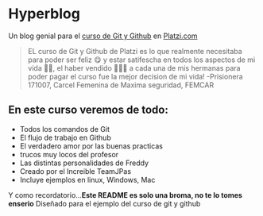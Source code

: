 # Hyperblog
Un blog genial para el [curso de Git y Github](https://platzi.com/clases/git-github/) en [Platzi.com](https://platzi.com/)

>EL curso de Git y Github de Platzi es lo que realmente necesitaba para poder ser feliz 😋 y estar satifescha en todos los aspectos de mi vida 💁‍♀️, el haber vendido 🤑🤑🤑 a cada una de mis hermanas para poder pagar el curso fue la mejor decision de mi vida!
>-Prisionera 171007, Carcel Femenina de Maxima seguridad, FEMCAR

## En este curso veremos de todo:
* Todos los comandos de Git
* El flujo de trabajo en Github
* El verdadero amor por las buenas practicas
* trucos muy locos del profesor
* Las distintas personalidades de Freddy
* Creado por el Increible TeamJPas
* Incluye ejemplos en linux, Windows, Mac

Y como recordatorio...**Este README es solo una broma, no te lo tomes enserio** Diseñado para el ejemplo del curso de git y github
